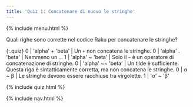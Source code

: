 ```yaml
---
title: 'Quiz 1: Concatenare di nuovo le stringhe'
---
```


{% include menu.html %}

Quali righe sono corrette nel codice Raku per concatenare le stringhe?

{:.quiz}
0 | &apos;alpha&apos; + &apos;beta&apos; | Un `+` non concatena le stringhe.
0 | &apos;alpha&apos; . &apos;beta&apos; | Nemmeno un `.`.
1 | &apos;alpha&apos; ~ &apos;beta&apos; | Solo il `~` è un operatore di concatenazione di stringhe.
0 | &apos;alpha&apos; ~~ &apos;beta&apos; | Un tilde è sufficiente. Questa riga è sintatticamente corretta, ma non concatena le stringhe.
0 | α ~ β | Le stringhe devono essere racchiuse tra virgolette.
1 | &apos;α&apos; ~ &apos;β&apos;

{% include quiz.html %}

{% include nav.html %}